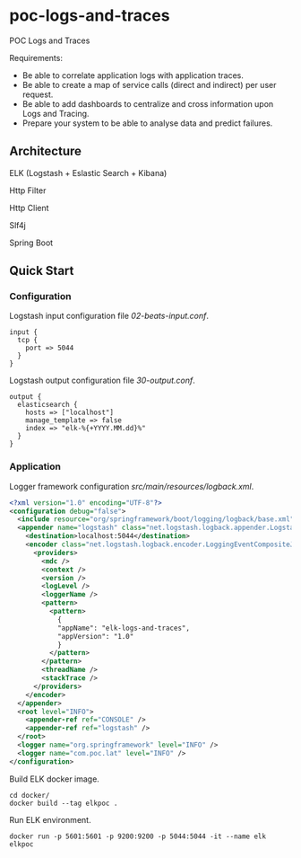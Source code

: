 # poc-logs-and-traces
POC Logs and Traces

Requirements:
- Be able to correlate application logs with application traces.
- Be able to create a map of service calls (direct and indirect) per user request.
- Be able to add dashboards to centralize and cross information upon Logs and
Tracing.
- Prepare your system to be able to analyse data and predict failures.

## Architecture 

ELK (Logstash + Eslastic Search + Kibana)

Http Filter

Http Client

Slf4j

Spring Boot 

## Quick Start

### Configuration

Logstash input configuration file *02-beats-input.conf*.
```
input {
  tcp {
    port => 5044
  }  
}
```
Logstash output configuration file *30-output.conf*.

```
output {
  elasticsearch {
    hosts => ["localhost"]
    manage_template => false
    index => "elk-%{+YYYY.MM.dd}%"
  }
}
```

### Application

Logger framework configuration *src/main/resources/logback.xml*.
```xml
<?xml version="1.0" encoding="UTF-8"?>
<configuration debug="false">
  <include resource="org/springframework/boot/logging/logback/base.xml" />
  <appender name="logstash" class="net.logstash.logback.appender.LogstashTcpSocketAppender">
    <destination>localhost:5044</destination>
    <encoder class="net.logstash.logback.encoder.LoggingEventCompositeJsonEncoder">
      <providers>
        <mdc />
        <context />
        <version />
        <logLevel />
        <loggerName />
        <pattern>
          <pattern>
            {
            "appName": "elk-logs-and-traces",
            "appVersion": "1.0"
            }
          </pattern>
        </pattern>
        <threadName />
        <stackTrace />
      </providers>
    </encoder>
  </appender>
  <root level="INFO">
    <appender-ref ref="CONSOLE" />
    <appender-ref ref="logstash" />
  </root>
  <logger name="org.springframework" level="INFO" />
  <logger name="com.poc.lat" level="INFO" />
</configuration>
```

Build ELK docker image.
 
```shell
cd docker/
docker build --tag elkpoc .
```

Run ELK environment.
```shell
docker run -p 5601:5601 -p 9200:9200 -p 5044:5044 -it --name elk elkpoc
```

